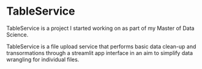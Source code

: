 # TableService 
TableService is a project I started working on as part of my Master of Data Science.

TableService is a file upload service that performs basic data clean-up and transormations through a streamlit app interface in an aim to simplify data wrangling for individual files.
